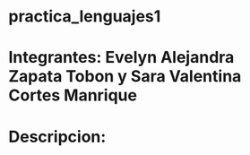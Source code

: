# practica_lenguajes1
# Integrantes: Evelyn Alejandra Zapata Tobon y Sara Valentina Cortes Manrique
# Descripcion: 
